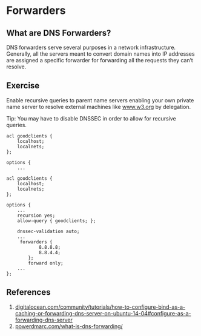# Forwarders

## What are DNS Forwarders?

DNS forwarders serve several purposes in a network infrastructure. Generally, all the servers meant to convert domain names into IP addresses are assigned a specific forwarder for forwarding all the requests they can’t resolve.

## Exercise

Enable recursive queries to parent name servers enabling your own private name server to resolve external machines like www.w3.org by delegation.

Tip: You may have to disable DNSSEC in order to allow for recursive queries.

```ssh
acl goodclients {
	localhost;
	localnets;
};

options {
	...
```

```ssh
acl goodclients {
	localhost;
	localnets;
};

options {
	...
	recursion yes;
	allow-query { goodclients; };

	dnssec-validation auto;
	...
	 forwarders {
			8.8.8.8;
			8.8.4.4;
		};
		forward only;
	...
};
```

## References

1. [digitalocean.com/community/tutorials/how-to-configure-bind-as-a-caching-or-forwarding-dns-server-on-ubuntu-14-04#configure-as-a-forwarding-dns-server](https://www.digitalocean.com/community/tutorials/how-to-configure-bind-as-a-caching-or-forwarding-dns-server-on-ubuntu-14-04#configure-as-a-forwarding-dns-server)
2. [powerdmarc.com/what-is-dns-forwarding/](https://powerdmarc.com/what-is-dns-forwarding/)
